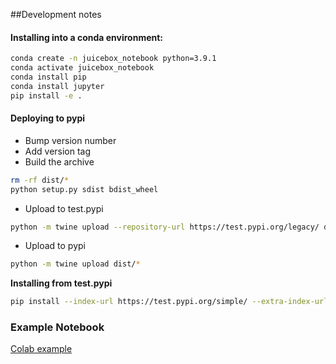 ##Development notes

#### Installing into a conda environment:

```bash
conda create -n juicebox_notebook python=3.9.1
conda activate juicebox_notebook
conda install pip
conda install jupyter
pip install -e .
```

#### Deploying to pypi

* Bump version number
*  Add version tag
*  Build the archive

```bash
rm -rf dist/*
python setup.py sdist bdist_wheel
```
* Upload to test.pypi

```bash
python -m twine upload --repository-url https://test.pypi.org/legacy/ dist/*
```

* Upload to pypi

```bash
python -m twine upload dist/*
```


**Installing from test.pypi**

```bash
pip install --index-url https://test.pypi.org/simple/ --extra-index-url https://pypi.org/simple juicebox_notebook
```


### Example Notebook

[Colab example](https://colab.research.google.com/drive/1ebC3QUJiDGNUON34V2O99cGIdc11D3D5?usp=sharing)